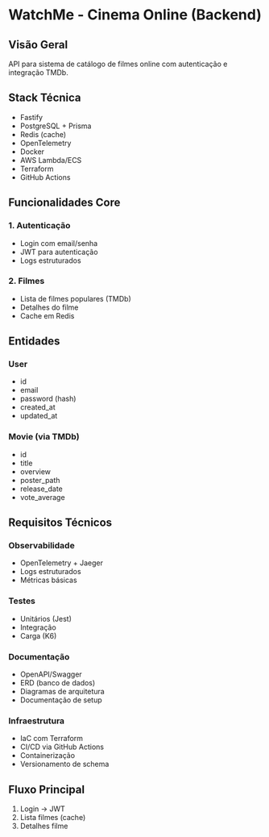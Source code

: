 # WatchMe - Cinema Online (Backend)

## Visão Geral
API para sistema de catálogo de filmes online com autenticação e integração TMDb.

## Stack Técnica
- Fastify
- PostgreSQL + Prisma
- Redis (cache)
- OpenTelemetry
- Docker
- AWS Lambda/ECS
- Terraform
- GitHub Actions

## Funcionalidades Core

### 1. Autenticação
- Login com email/senha
- JWT para autenticação
- Logs estruturados

### 2. Filmes
- Lista de filmes populares (TMDb)
- Detalhes do filme
- Cache em Redis

## Entidades

### User
- id
- email
- password (hash)
- created_at
- updated_at

### Movie (via TMDb)
- id
- title
- overview
- poster_path
- release_date
- vote_average

## Requisitos Técnicos

### Observabilidade
- OpenTelemetry + Jaeger
- Logs estruturados
- Métricas básicas

### Testes
- Unitários (Jest)
- Integração
- Carga (K6)

### Documentação
- OpenAPI/Swagger
- ERD (banco de dados)
- Diagramas de arquitetura
- Documentação de setup

### Infraestrutura
- IaC com Terraform
- CI/CD via GitHub Actions
- Containerização
- Versionamento de schema

## Fluxo Principal
1. Login → JWT
2. Lista filmes (cache)
3. Detalhes filme 